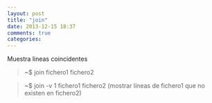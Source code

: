 ```yaml
---
layout: post
title: "join"
date: 2013-12-15 18:37
comments: true
categories: 
---
```

Muestra lineas coincidentes

>~$ join fichero1 fichero2

>~$ join -v 1 fichero1 fichero2 (mostrar líneas de fichero1 que no existen en  fichero2)

